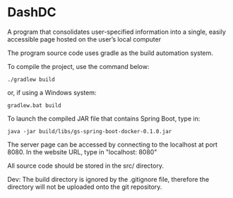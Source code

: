 # DashDC
A program that consolidates user-specified information into a single, easily accessible page hosted on the user’s local computer

The program source code uses gradle as the build automation system. 

To compile the project, use the command below: 
```
./gradlew build 
```
or, if using a Windows system: 
```
gradlew.bat build 
```

To launch the compiled JAR file that contains Spring Boot, type in: 
```
java -jar build/libs/gs-spring-boot-docker-0.1.0.jar
```
The server page can be accessed by connecting to the localhost at port 8080. In the website URL, type in "localhost: 8080"

All source code should be stored in the src/ directory. 

Dev: The build directory is ignored by the .gitignore file, therefore the directory will not be uploaded onto the git repository.
